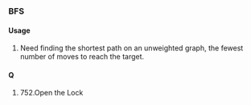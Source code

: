 ### BFS
#### Usage
1. Need finding the shortest path on an unweighted graph, the fewest number of moves to reach the target.
#### Q
1. 752.Open the Lock

